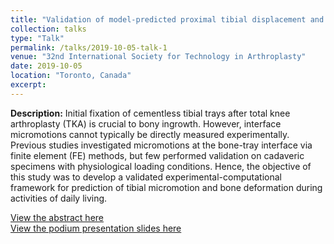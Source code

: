 ```yaml
---
title: "Validation of model-predicted proximal tibial displacement and tray micromotion in cementless TKA"
collection: talks
type: "Talk"
permalink: /talks/2019-10-05-talk-1
venue: "32nd International Society for Technology in Arthroplasty"
date: 2019-10-05
location: "Toronto, Canada"
excerpt: 
---
```

**Description:**
Initial fixation of cementless tibial trays after total knee arthroplasty (TKA) is crucial to bony ingrowth. However, interface micromotions cannot typically be directly measured experimentally. Previous studies investigated micromotions at the bone-tray interface via finite element (FE) methods, but few performed validation on cadaveric specimens with physiological loading conditions. Hence, the objective of this study was to develop a validated experimental-computational framework for prediction of tibial micromotion and bone deformation during activities of daily living.

[View the abstract here](https://www.researchgate.net/publication/336262799_Validation_of_model-predicted_proximal_tibial_displacement_and_tray_micromotion_in_cementless_TKA)<br>[View the podium presentation slides here](https://www.researchgate.net/publication/336409412_ISTA_Presentation_validation_finalpptx)